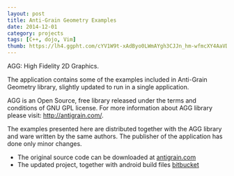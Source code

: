 ```yaml
---
layout: post
title: Anti-Grain Geometry Examples
date: 2014-12-01
category: projects
tags: [C++, dojo, Vim]
thumb: https://lh4.ggpht.com/cYV1W9t-xAdByo0LWmAYgh3CJJn_hm-wfmcXY4AaVDwEiYGh9PcuBMDec3Bv4f-phtc=h80
---
```


AGG: High Fidelity 2D Graphics.

The application contains some of the examples included in Anti-Grain Geometry library, slightly updated to run in a single application. 

AGG is an Open Source, free library released under the terms and conditions of GNU GPL license.
For more information about AGG library please visit: http://antigrain.com/.

The examples presented here are distributed together with the AGG library and
ware written by the same authors. The publisher of the application has done
only minor changes.

* The original source code can be downloaded at [antigrain.com](http://www.antigrain.com/agg-2.5.tar.gz)
* The updated project, together with android build files [bitbucket](https://bitbucket.org/przemekr/agg_droid)
